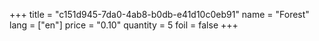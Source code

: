 +++
title = "c151d945-7da0-4ab8-b0db-e41d10c0eb91"
name = "Forest"
lang = ["en"]
price = "0.10"
quantity = 5
foil = false
+++
